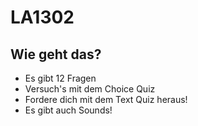 # LA1302

## Wie geht das?
- Es gibt 12 Fragen
- Versuch's mit dem Choice Quiz
- Fordere dich mit dem Text Quiz heraus!
- Es gibt auch Sounds!

